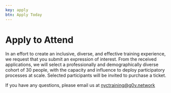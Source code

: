 ```yaml
---
key: apply
btn: Apply Today
---
```

# Apply to Attend
      
In an effort to create an inclusive, diverse, and effective training experience, we request that you submit an expression of interest. From the received applications, we will select a professionally and demographically diverse cohort of 30 people, with the capacity and influence to deploy participatory processes at scale. Selected participants will be invited to purchase a ticket.

If you have any questions, please email us at nyctraining@g0v.network

